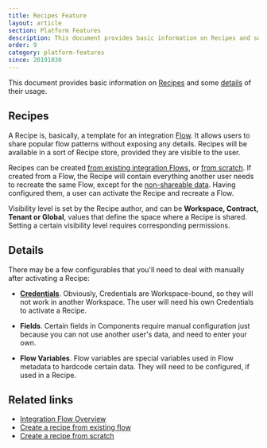```yaml
---
title: Recipes Feature
layout: article
section: Platform Features
description: This document provides basic information on Recipes and some details of their usage.
order: 9
category: platform-features
since: 20191030
---
```


This document provides basic information on [Recipes](#recipes) and some [details](#details) of their usage.

## Recipes

A Recipe is, basically, a template for an integration [Flow](integration-flow). It allows users to share popular flow patterns without exposing any details. Recipes will be available in a sort of Recipe store, provided they are visible to the user.

Recipes can be created [from existing integration Flows](/guides/creating-recipes.html#creating-recipes-from-existing-flows), or [from scratch](/guides/creating-recipes.html#creating-recipes-from-scratch). If created from a Flow, the Recipe will contain everything another user needs to recreate the same Flow, except for the [non-shareable data](#details). Having configured them, a user can activate the Recipe and recreate a Flow.

Visibility level is set by the Recipe author, and can be **Workspace, Contract, Tenant or Global**, values that define the space where a Recipe is shared. Setting a certain visibility level requires corresponding permissions.

## Details

There may be a few configurables that you'll need to deal with manually after activating a Recipe:

- **[Credentials](credential)**. Obviously, Credentials are Workspace-bound, so they will not work in another Workspace. The user will need his own Credentials to activate a Recipe.

- **Fields**. Certain fields in Components require manual configuration just because you can not use another user's data, and need to enter your own.

- **Flow Variables**. Flow variables are special variables used in Flow metadata to hardcode certain data. They will need to be configured, if used in a Recipe.

## Related links

- [Integration Flow Overview](integration-flow)
- [Create a recipe from existing flow]({{site.data.tenant.apiDocsUri}}/v2#/recipes/post_flows__flow_id__export_to_recipe)
- [Create a recipe from scratch]({{site.data.tenant.apiDocsUri}}/v2#/recipes/post_recipes)
